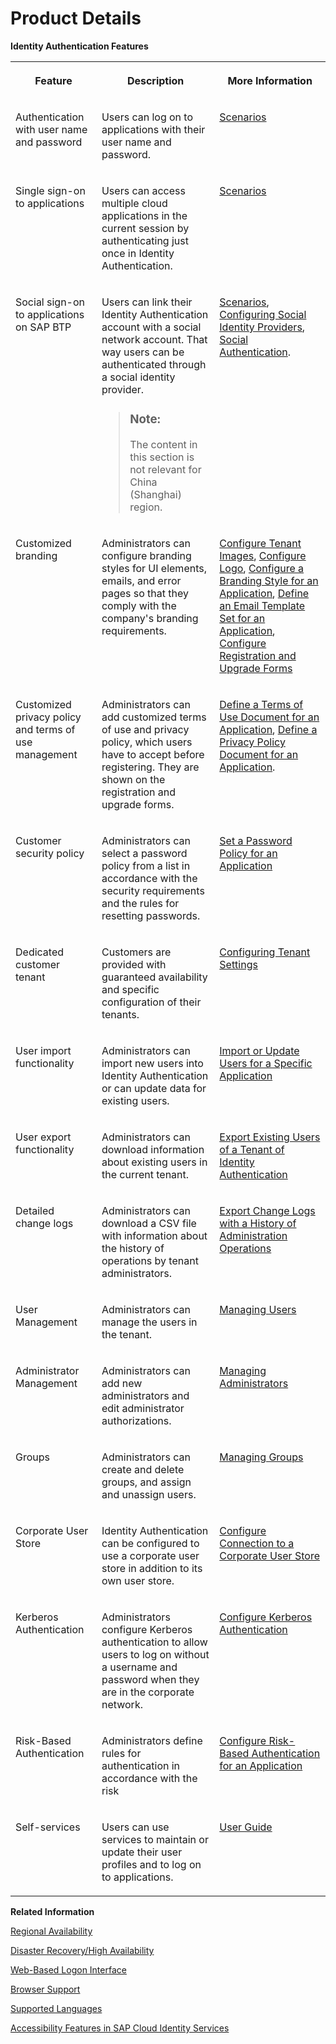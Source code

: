 <!-- loio4d404b1eb4f94a8eb30bb092131af166 -->

# Product Details

**Identity Authentication Features**


<table>
<tr>
<th valign="top">

Feature

</th>
<th valign="top">

Description

</th>
<th valign="top">

More Information

</th>
</tr>
<tr>
<td valign="top">

Authentication with user name and password

</td>
<td valign="top">

Users can log on to applications with their user name and password.

</td>
<td valign="top">

[Scenarios](scenarios-fb9898d.md)

</td>
</tr>
<tr>
<td valign="top">

Single sign-on to applications

</td>
<td valign="top">

Users can access multiple cloud applications in the current session by authenticating just once in Identity Authentication.

</td>
<td valign="top">

[Scenarios](scenarios-fb9898d.md)

</td>
</tr>
<tr>
<td valign="top">

Social sign-on to applications on SAP BTP

</td>
<td valign="top">

Users can link their Identity Authentication account with a social network account. That way users can be authenticated through a social identity provider.

> ### Note:  
> The content in this section is not relevant for China \(Shanghai\) region.



</td>
<td valign="top">

[Scenarios](scenarios-fb9898d.md), [Configuring Social Identity Providers](Operation-Guide/configuring-social-identity-providers-17d400d.md), [Social Authentication](User-Guide/social-authentication-108607a.md).

</td>
</tr>
<tr>
<td valign="top">

Customized branding

</td>
<td valign="top">

Administrators can configure branding styles for UI elements, emails, and error pages so that they comply with the company's branding requirements.

</td>
<td valign="top">

[Configure Tenant Images](Operation-Guide/configure-tenant-images-8742046.md), [Configure Logo](Operation-Guide/configure-logo-778f748.md), [Configure a Branding Style for an Application](Operation-Guide/configure-a-branding-style-for-an-application-32f8d33.md), [Define an Email Template Set for an Application](Operation-Guide/define-an-email-template-set-for-an-application-bb2c79b.md), [Configure Registration and Upgrade Forms](Operation-Guide/configure-registration-and-upgrade-forms-93a9e18.md)

</td>
</tr>
<tr>
<td valign="top">

Customized privacy policy and terms of use management

</td>
<td valign="top">

Administrators can add customized terms of use and privacy policy, which users have to accept before registering. They are shown on the registration and upgrade forms.

</td>
<td valign="top">

[Define a Terms of Use Document for an Application](Operation-Guide/define-a-terms-of-use-document-for-an-application-8a28c70.md), [Define a Privacy Policy Document for an Application](Operation-Guide/define-a-privacy-policy-document-for-an-application-9611118.md).

</td>
</tr>
<tr>
<td valign="top">

Customer security policy

</td>
<td valign="top">

Administrators can select a password policy from a list in accordance with the security requirements and the rules for resetting passwords.

</td>
<td valign="top">

[Set a Password Policy for an Application](Operation-Guide/set-a-password-policy-for-an-application-04a6e45.md)

</td>
</tr>
<tr>
<td valign="top">

Dedicated customer tenant

</td>
<td valign="top">

Customers are provided with guaranteed availability and specific configuration of their tenants.

</td>
<td valign="top">

[Configuring Tenant Settings](Operation-Guide/configuring-tenant-settings-d4d6fdc.md)

</td>
</tr>
<tr>
<td valign="top">

User import functionality

</td>
<td valign="top">

Administrators can import new users into Identity Authentication or can update data for existing users.

</td>
<td valign="top">

[Import or Update Users for a Specific Application](Operation-Guide/import-or-update-users-for-a-specific-application-33838e0.md)

</td>
</tr>
<tr>
<td valign="top">

User export functionality

</td>
<td valign="top">

Administrators can download information about existing users in the current tenant.

</td>
<td valign="top">

[Export Existing Users of a Tenant of Identity Authentication](Operation-Guide/export-existing-users-of-a-tenant-of-identity-authentication-40c29d2.md)

</td>
</tr>
<tr>
<td valign="top">

Detailed change logs

</td>
<td valign="top">

Administrators can download a CSV file with information about the history of operations by tenant administrators.

</td>
<td valign="top">

[Export Change Logs with a History of Administration Operations](Monitoring-and-Reporting/export-change-logs-with-a-history-of-administration-operations-9d96aae.md)

</td>
</tr>
<tr>
<td valign="top">

User Management

</td>
<td valign="top">

Administrators can manage the users in the tenant.

</td>
<td valign="top">

[Managing Users](Operation-Guide/managing-users-228428f.md)

</td>
</tr>
<tr>
<td valign="top">

Administrator Management

</td>
<td valign="top">

Administrators can add new administrators and edit administrator authorizations.

</td>
<td valign="top">

[Managing Administrators](Operation-Guide/managing-administrators-786eea2.md)

</td>
</tr>
<tr>
<td valign="top">

Groups

</td>
<td valign="top">

Administrators can create and delete groups, and assign and unassign users.

</td>
<td valign="top">

[Managing Groups](Operation-Guide/managing-groups-ddd067c.md)

</td>
</tr>
<tr>
<td valign="top">

Corporate User Store

</td>
<td valign="top">

Identity Authentication can be configured to use a corporate user store in addition to its own user store.

</td>
<td valign="top">

[Configure Connection to a Corporate User Store](Operation-Guide/corporate-user-store-neo-environment-461d71c.md#loioe5e9662146f948b49c11d01284231d75)

</td>
</tr>
<tr>
<td valign="top">

Kerberos Authentication

</td>
<td valign="top">

Administrators configure Kerberos authentication to allow users to log on without a username and password when they are in the corporate network.

</td>
<td valign="top">

[Configure Kerberos Authentication](Operation-Guide/configure-kerberos-authentication-b030165.md#loiob0301657df074ab081ab7556854aca56)

</td>
</tr>
<tr>
<td valign="top">

Risk-Based Authentication

</td>
<td valign="top">

Administrators define rules for authentication in accordance with the risk

</td>
<td valign="top">

[Configure Risk-Based Authentication for an Application](Operation-Guide/configure-risk-based-authentication-for-an-application-bc52fbf.md#loiobc52fbf3d59447bbb6aa22f80d8b6056)

</td>
</tr>
<tr>
<td valign="top">

Self-services

</td>
<td valign="top">

Users can use services to maintain or update their user profiles and to log on to applications.

</td>
<td valign="top">

[User Guide](User-Guide/user-guide-d4c3811.md)

</td>
</tr>
</table>

**Related Information**  


[Regional Availability](regional-availability-be600ca.md "Tenants are deployed on the productive domain accounts.ondemand.com.")

[Disaster Recovery/High Availability](disaster-recovery-high-availability-2c1a055.md "Disaster recovery (DR) and high availability (HA) are based on the capabilities of the underlying infrastructure.")

[Web-Based Logon Interface](web-based-logon-interface-8e40afc.md "Service providers that delegate authentication to Identity Authentication can use two types of visualization of the web-based user interfaces for the logon pages of their applications.")

[Browser Support](browser-support-0741076.md "Information on the supported browser version for the administration console, and the end user screens of SAP Cloud Identity Services.")

[Supported Languages](supported-languages-0ea634d.md "Information on the supported languages for the administration console, and the end user screens of Identity Authentication.")

[Accessibility Features in SAP Cloud Identity Services](accessibility-features-in-sap-cloud-identity-services-c7b544b.md "To optimize your experience of SAP Cloud Identity Services, SAP Cloud Identity Services tools provide features and settings that help you use the software efficiently.")


